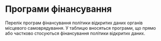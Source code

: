 # Програми фінансування
Перелік програм фінансування політики відкритих даних органів місцевого самоврядування. У таблицю вносяться програми, що прямо або частково стосуються фінансування політики відкритих даних.
